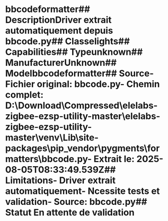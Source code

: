 # bbcodeformatter##  DescriptionDriver extrait automatiquement depuis bbcode.py##  Classelights##  Capabilities##  Typeunknown##  ManufacturerUnknown##  Modelbbcodeformatter##  Source- **Fichier original**: bbcode.py- **Chemin complet**: D:\Download\Compressed\elelabs-zigbee-ezsp-utility-master\elelabs-zigbee-ezsp-utility-master\venv\Lib\site-packages\pip\_vendor\pygments\formatters\bbcode.py- **Extrait le**: 2025-08-05T08:33:49.539Z##  Limitations- Driver extrait automatiquement- Ncessite tests et validation- Source: bbcode.py##  Statut En attente de validation